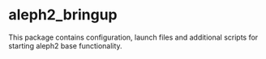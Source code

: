 # aleph2_bringup
This package contains configuration, launch files and additional scripts for starting aleph2 base functionality.
